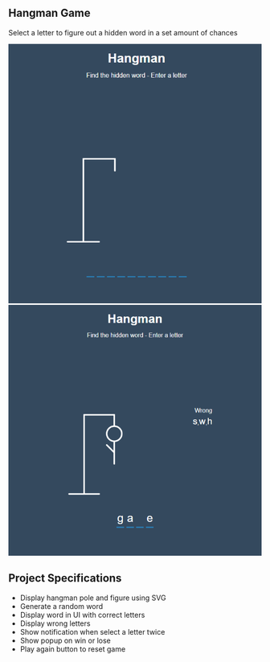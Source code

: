 ## Hangman Game

Select a letter to figure out a hidden word in a set amount of chances  

![Hangman](hangman.png)  
![Hangman](hangman2.png)  

## Project Specifications

- Display hangman pole and figure using SVG
- Generate a random word
- Display word in UI with correct letters
- Display wrong letters
- Show notification when select a letter twice
- Show popup on win or lose
- Play again button to reset game
